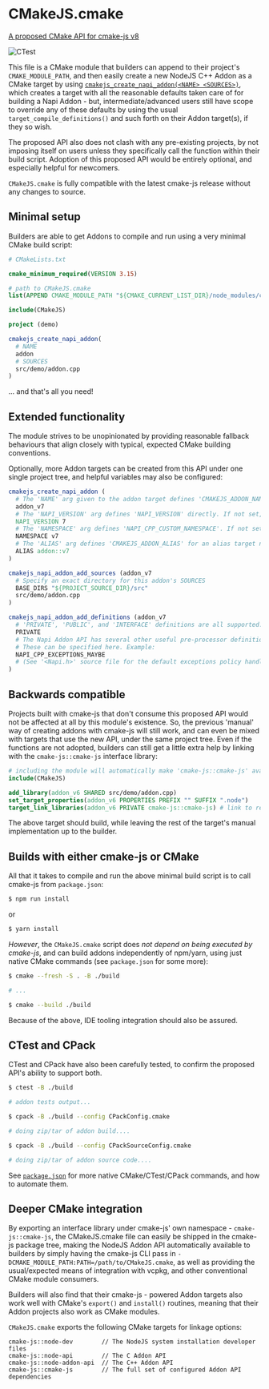 # CMakeJS.cmake

[A proposed CMake API for cmake-js v8](https://github.com/cmake-js/cmake-js/issues/310)

![CTest](https://github.com/nathanjhood/NapiAddon/actions/workflows/test.yaml/badge.svg)

This file is a CMake module that builders can append to their project's ```CMAKE_MODULE_PATH```, and then easily create a new NodeJS C++ Addon as a CMake target by using [```cmakejs_create_napi_addon(<NAME> <SOURCES>)```](https://github.com/nathanjhood/NapiAddon/tree/main#minimal-setup), which creates a target with all the reasonable defaults taken care of for building a Napi Addon - but, intermediate/advanced users still have scope to override any of these defaults by using the usual ```target_compile_definitions()``` and such forth on their Addon target(s), if they so wish.

The proposed API also does not clash with any pre-existing projects, by not imposing itself on users unless they specifically call the function within their build script. Adoption of this proposed API would be entirely optional, and especially helpful for newcomers.

```CMakeJS.cmake``` is fully compatible with the latest cmake-js release without any changes to source.

## Minimal setup

Builders are able to get Addons to compile and run using a very minimal CMake build script:

```.cmake
# CMakeLists.txt

cmake_minimum_required(VERSION 3.15)

# path to CMakeJS.cmake
list(APPEND CMAKE_MODULE_PATH "${CMAKE_CURRENT_LIST_DIR}/node_modules/cmake-js/share")

include(CMakeJS)

project (demo)

cmakejs_create_napi_addon(
  # NAME
  addon
  # SOURCES
  src/demo/addon.cpp
)

```

... and that's all you need!

## Extended functionality

The module strives to be unopinionated by providing reasonable fallback behaviours that align closely with typical, expected CMake building conventions.

Optionally, more Addon targets can be created from this API under one single project tree, and helpful variables may also be configured:

```.cmake
cmakejs_create_napi_addon (
  # The 'NAME' arg given to the addon target defines 'CMAKEJS_ADDON_NAME'
  addon_v7
  # The 'NAPI_VERSION' arg defines 'NAPI_VERSION' directly. If not set, defaults to 8.
  NAPI_VERSION 7
  # The 'NAMESPACE' arg defines 'NAPI_CPP_CUSTOM_NAMESPACE'. If not set, the addon target name is used instead.
  NAMESPACE v7
  # The 'ALIAS' arg defines 'CMAKEJS_ADDON_ALIAS' for an alias target name. If not set, 'NAPI_CPP_CUSTOM_NAMESPACE' is used instead.
  ALIAS addon::v7
)

cmakejs_napi_addon_add_sources (addon_v7
  # Specify an exact directory for this addon's SOURCES
  BASE_DIRS "${PROJECT_SOURCE_DIR}/src"
  src/demo/addon.cpp
)

cmakejs_napi_addon_add_definitions (addon_v7
  # 'PRIVATE', 'PUBLIC', and 'INTERFACE' definitions are all supported.
  PRIVATE
  # The Napi Addon API has several other useful pre-processor definitions.
  # These can be specified here. Example:
  NAPI_CPP_EXCEPTIONS_MAYBE
  # (See '<Napi.h>' source file for the default exceptions policy handling.)
)
```

## Backwards compatible

Projects built with cmake-js that don't consume this proposed API would not be affected at all by this module's existence. So, the previous 'manual' way of creating addons with cmake-js will still work, and can even be mixed with targets that use the new API, under the same project tree. Even if the functions are not adopted, builders can still get a little extra help by linking with the ```cmake-js::cmake-js``` interface library:

```.cmake
# including the module will automatically make 'cmake-js::cmake-js' available...
include(CMakeJS)

add_library(addon_v6 SHARED src/demo/addon.cpp)
set_target_properties(addon_v6 PROPERTIES PREFIX "" SUFFIX ".node")
target_link_libraries(addon_v6 PRIVATE cmake-js::cmake-js) # link to resolve all dependencies!
```

The above target should build, while leaving the rest of the target's manual implementation up to the builder.

## Builds with either cmake-js or CMake

All that it takes to compile and run the above minimal build script is to call cmake-js from ```package.json```:

```.sh
$ npm run install
```

or

```.sh
$ yarn install
```

*However*, the ```CMakeJS.cmake``` script does *not depend on being executed by cmake-js*, and can build addons independently of npm/yarn, using just native CMake commands (see ```package.json``` for some more):

```.sh
$ cmake --fresh -S . -B ./build

# ...

$ cmake --build ./build
```

Because of the above, IDE tooling integration should also be assured.

## CTest and CPack

CTest and CPack have also been carefully tested, to confirm the proposed API's ability to support both.

```.sh
$ ctest -B ./build

# addon tests output...
```

```.sh
$ cpack -B ./build --config CPackConfig.cmake

# doing zip/tar of addon build....

$ cpack -B ./build --config CPackSourceConfig.cmake

# doing zip/tar of addon source code....
```

See [```package.json```](https://github.com/nathanjhood/NapiAddon/blob/main/package.json) for more native CMake/CTest/CPack commands, and how to automate them.

## Deeper CMake integration

By exporting an interface library under cmake-js' own namespace - ```cmake-js::cmake-js```, the CMakeJS.cmake file can easily be shipped in the cmake-js package tree, making the NodeJS Addon API automatically available to builders by simply having the cmake-js CLI pass in ```-DCMAKE_MODULE_PATH:PATH=/path/to/CMakeJS.cmake```, as well as providing the usual/expected means of integration with vcpkg, and other conventional CMake module consumers.

Builders will also find that their cmake-js - powered Addon targets also work well with CMake's ```export()``` and ```install()``` routines, meaning that their Addon projects also work as CMake modules.

```CMakeJS.cmake``` exports the following CMake targets for linkage options:

```
cmake-js::node-dev        // The NodeJS system installation developer files
cmake-js::node-api        // The C Addon API
cmake-js::node-addon-api  // The C++ Addon API
cmake-js::cmake-js        // The full set of configured Addon API dependencies
```

